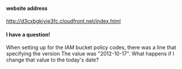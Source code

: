 #### website address
http://d3cxbgkiyie3fc.cloudfront.net/index.html

#### I have a question!
When setting up for the IAM bucket policy codes,
there was a line that specifying the version
The value was "2012-10-17".
What happens if I change that value to the today's date?

